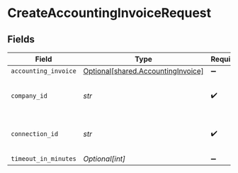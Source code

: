 # CreateAccountingInvoiceRequest


## Fields

| Field                                                                          | Type                                                                           | Required                                                                       | Description                                                                    | Example                                                                        |
| ------------------------------------------------------------------------------ | ------------------------------------------------------------------------------ | ------------------------------------------------------------------------------ | ------------------------------------------------------------------------------ | ------------------------------------------------------------------------------ |
| `accounting_invoice`                                                           | [Optional[shared.AccountingInvoice]](../../models/shared/accountinginvoice.md) | :heavy_minus_sign:                                                             | N/A                                                                            |                                                                                |
| `company_id`                                                                   | *str*                                                                          | :heavy_check_mark:                                                             | N/A                                                                            | 8a210b68-6988-11ed-a1eb-0242ac120002                                           |
| `connection_id`                                                                | *str*                                                                          | :heavy_check_mark:                                                             | N/A                                                                            | 2e9d2c44-f675-40ba-8049-353bfcb5e171                                           |
| `timeout_in_minutes`                                                           | *Optional[int]*                                                                | :heavy_minus_sign:                                                             | N/A                                                                            |                                                                                |